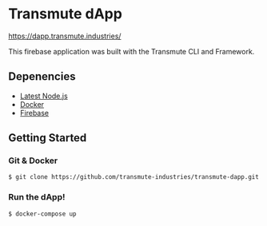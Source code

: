 # Transmute dApp

https://dapp.transmute.industries/

This firebase application was built with the Transmute CLI and Framework.

## Depenencies

- [Latest Node.js](https://nodejs.org/)
- [Docker](https://www.docker.com/)
- [Firebase](https://firebase.google.com)

## Getting Started

### Git & Docker

```
$ git clone https://github.com/transmute-industries/transmute-dapp.git
```

### Run the dApp!
```
$ docker-compose up
```
